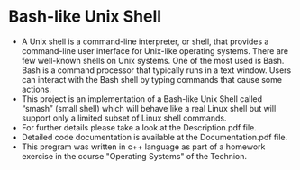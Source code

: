 # Bash-like Unix Shell

- A Unix shell is a command-line interpreter, or shell, that provides a command-line user interface for Unix-like operating systems. There are few well-known shells on Unix systems. One of the most used is Bash. Bash is a command processor that typically runs in a text window. Users can interact with the Bash shell by typing commands that cause some actions.
- This project is an implementation of a Bash-like Unix Shell called “smash” (small shell) which will behave like a real Linux shell but will support only a limited subset of Linux shell commands.
- For further details please take a look at the Description.pdf file.
- Detailed code documentation is available at the Documentation.pdf file.
- This program was written in c++ language as part of a homework exercise in the course "Operating Systems" of the Technion.

